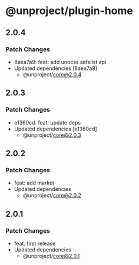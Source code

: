 # @unproject/plugin-home

## 2.0.4

### Patch Changes

- 8aea7a9: feat: add unocss safelist api
- Updated dependencies [8aea7a9]
  - @unproject/core@2.0.4

## 2.0.3

### Patch Changes

- e1360cd: feat: update deps
- Updated dependencies [e1360cd]
  - @unproject/core@2.0.3

## 2.0.2

### Patch Changes

- feat: add market
- Updated dependencies
  - @unproject/core@2.0.2

## 2.0.1

### Patch Changes

- feat: first release
- Updated dependencies
  - @unproject/core@2.0.1
